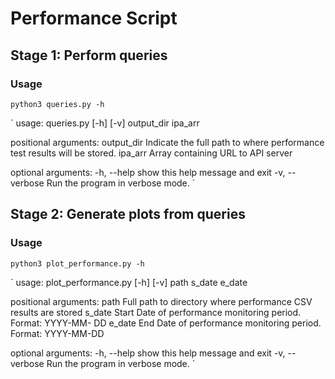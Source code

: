# Performance Script

## Stage 1: Perform queries

### Usage

`
python3 queries.py -h
`

`
usage: queries.py [-h] [-v] output_dir ipa_arr

positional arguments:
  output_dir     Indicate the full path to where performance test results will
                 be stored.
  ipa_arr        Array containing URL to API server

optional arguments:
  -h, --help     show this help message and exit
  -v, --verbose  Run the program in verbose mode.
`

## Stage 2: Generate plots from queries

### Usage

`
python3 plot_performance.py -h
`

`
usage: plot_performance.py [-h] [-v] path s_date e_date

positional arguments:
  path           Full path to directory where performance CSV results are
                 stored
  s_date         Start Date of performance monitoring period. Format: YYYY-MM-
                 DD
  e_date         End Date of performance monitoring period. Format: YYYY-MM-DD

optional arguments:
  -h, --help     show this help message and exit
  -v, --verbose  Run the program in verbose mode.
`
